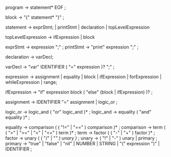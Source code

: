 program        → statement* EOF ;

block          → "{" statement* "}" ;

statement      →  exprStmt;
               | printStmt 
               | declaration 
               | topLevelExpression

topLevelExpression → ifExpression | block

exprStmt       → expression ";" ;
printStmt      → "print" expression ";" ;

declaration    → varDecl;

varDecl        → "var" IDENTIFIER ( "=" expression )? ";" ;

<!-- bruh -->
expression     → assignment | equality | block | ifExpression | forExpression | whileExpression | range;

ifExpression   → "if" expression block
               ( "else" (block | ifExpression) )? ;

<!-- match ??? -->

assignment     → IDENTIFIER "=" assignment
               | logic_or ;

logic_or       → logic_and ( "or" logic_and )* ;
logic_and      → equality ( "and" equality )* ;

equality       → comparison ( ( "!=" | "==" ) comparison )* ;
comparison     → term ( ( ">" | ">=" | "<" | "<=" ) term )* ;
term           → factor ( ( "-" | "+" ) factor )* ;
factor         → unary ( ( "/" | "*" ) unary )* ;
unary          → ( "!" | "-" ) unary
               | primary ;
primary        → "true" | "false" | "nil"
               | NUMBER | STRING
               | "(" expression ")"
               | IDENTIFIER ;
